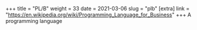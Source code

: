 +++
title = "PL/B"
weight = 33
date = 2021-03-06
slug = "plb"
[extra]
link = "https://en.wikipedia.org/wiki/Programming_Language_for_Business"
+++
A programming language

